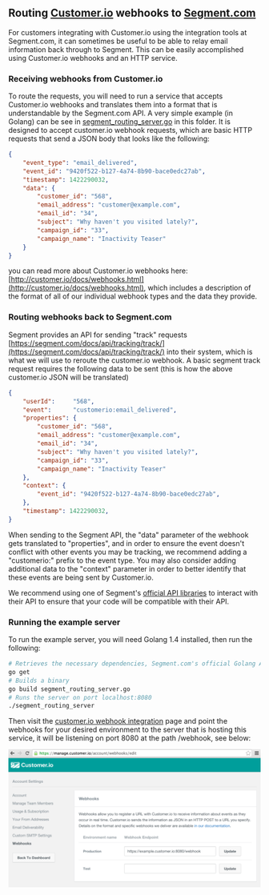 ## Routing [Customer.io](http://customer.io) webhooks to [Segment.com](http://segment.com)

For customers integrating with Customer.io using the integration tools at Segment.com, it can sometimes be useful to be able to relay email information back through to Segment. This can be easily accomplished using Customer.io webhooks and an HTTP service.

### Receiving webhooks from Customer.io

To route the requests, you will need to run a service that accepts Customer.io webhooks and translates them into a format that is understandable by the Segment.com API. A very simple example (in Golang) can be see in [segment_routing_server.go](segment_routing_server.go) in this folder. It is designed to accept customer.io webhook requests, which are basic HTTP requests that send a JSON body that looks like the following:

```json
{
    "event_type": "email_delivered",
    "event_id": "9420f522-b127-4a74-8b90-bace0edc27ab",
    "timestamp": 1422290032,
    "data": {
        "customer_id": "568",
        "email_address": "customer@example.com",
        "email_id": "34",
        "subject": "Why haven't you visited lately?",
        "campaign_id": "33",
        "campaign_name": "Inactivity Teaser"
    }
}
```

you can read more about Customer.io webhooks here: [http://customer.io/docs/webhooks.html](http://customer.io/docs/webhooks.html), which includes a description of the format of all of our individual webhook types and the data they provide.

### Routing webhooks back to Segment.com

Segment provides an API for sending "track" requests [https://segment.com/docs/api/tracking/track/](https://segment.com/docs/api/tracking/track/) into their system, which is what we will use to reroute the customer.io webhook. A basic segment track request requires the following data to be sent (this is how the above customer.io JSON will be translated)

```json
{
    "userId":     "568",
    "event":      "customerio:email_delivered",
    "properties": {
        "customer_id": "568",
        "email_address": "customer@example.com",
        "email_id": "34",
        "subject": "Why haven't you visited lately?",
        "campaign_id": "33",
        "campaign_name": "Inactivity Teaser"
    },
    "context": {
        "event_id": "9420f522-b127-4a74-8b90-bace0edc27ab",
    },
    "timestamp": 1422290032,
}
```

When sending to the Segment API, the "data" parameter of the webhook gets translated to "properties", and in order to ensure the event doesn't conflict with other events you may be tracking, we recommend adding a "customerio:" prefix to the event type. You may also consider adding additional data to the "context" parameter in order to better identify that these events are being sent by Customer.io.

We recommend using one of Segment's [official API libraries](https://segment.com/docs/libraries/) to interact with their API to ensure that your code will be compatible with their API.

### Running the example server

To run the example server, you will need Golang 1.4 installed, then run the following:

```bash
# Retrieves the necessary dependencies, Segment.com's official Golang API client
go get
# Builds a binary
go build segment_routing_server.go
# Runs the server on port localhost:8080
./segment_routing_server
```

Then visit the [customer.io webhook integration](https://manage.customer.io/account/webhooks/edit) page and point the webhooks for your desired environment to the server that is hosting this service, it will be listening on port 8080 at the path /webhook, see below:

![Configuring your webhooks in Customer.io](images/webhook_config.png "Configuring your webhooks in Customer.io")

